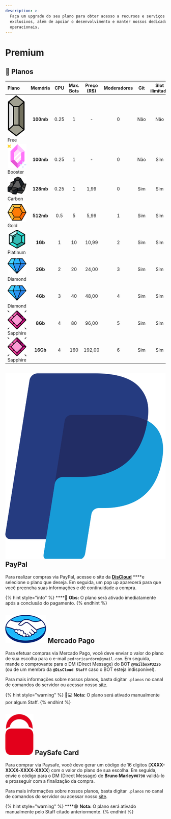 ```yaml
---
description: >-
  Faça um upgrade do seu plano para obter acesso a recursos e serviços
  exclusivos, além de apoiar o desenvolvimento e manter nossos dedicados
  operacionais.
---
```


# Premium

## 💎 Planos

| Plano | Memória | CPU | Max. Bots | Preço \(R$\) | Moderadores | Git | Slot ilimitado | Timer |
| :--- | :---: | :---: | :---: | :---: | :---: | :---: | :---: | :---: |
| ![](../.gitbook/assets/free.png) Free | **100mb** | 0.25 | 1 | - | 0 | Não  | Não | Sim |
| ![](../.gitbook/assets/booster.png) Booster | **100mb** | 0.25 | 1 | - | 0 | Não | Sim | Não |
| ![](../.gitbook/assets/carbon.png) Carbon | **128mb** | 0.25 | 1 | 1,99 | 0 | Sim | Sim | Não |
| ![](../.gitbook/assets/gold.png) Gold | **512mb** | 0.5 | 5 | 5,99 | 1 | Sim | Sim | Não |
| ![](../.gitbook/assets/platinum.png) Platinum | **1Gb** | 1 | 10 | 10,99 | 2 | Sim | Sim | Não |
| ![](../.gitbook/assets/diamond.png) Diamond | **2Gb** | 2 | 20 | 24,00 | 3 | Sim | Sim | Não |
| ![](../.gitbook/assets/diamond.png) Diamond | **4Gb** | 3 | 40 | 48,00 | 4 | Sim | Sim | Não |
| ![](../.gitbook/assets/sapphire.png) Sapphire  | **8Gb** | 4 | 80 | 96,00 | 5 | Sim  | Sim | Não |
| ![](../.gitbook/assets/sapphire.png) Sapphire | **16Gb** | 4 | 160 | 192,00 | 6 | Sim  | Sim | Não |

## ![](../.gitbook/assets/paypal.png) PayPal

Para realizar compras via PayPal, acesse o site da [**DisCloud**](https://discloudbot.com/) ****e selecione o plano que deseja. Em seguida, um pop up aparecerá para que você preencha suas informações e dê continuidade a compra.

{% hint style="info" %}
\*\*\*\*🤩 **Obs:** O plano será ativado imediatamente após a conclusão do pagamento.
{% endhint %}

## ![](../.gitbook/assets/mercadopago.png) Mercado Pago

Para efetuar compras via Mercado Pago, você deve enviar o valor do plano de sua escolha para o e-mail `pedroricardorn@gmail.com`. Em seguida, mande o comprovante para o DM \(Direct Message\) do BOT **`@Mailbox#3226`** \(ou de um membro da **`@DisCloud Staff`** caso o BOT esteja indisponível\).

Para mais informações sobre nossos planos, basta digitar `.planos` no canal de comandos do servidor ou acessar nosso [site](https://discloudbot.com/).

{% hint style="warning" %}
👨💻 **Nota:** O plano será ativado manualmente por algum Staff.
{% endhint %}

## ![](../.gitbook/assets/paysafe.png) PaySafe Card

Para comprar via Paysafe, você deve gerar um código de 16 dígitos \(**XXXX-XXXX-XXXX-XXXX**\) com o valor do plano de sua escolha. Em seguida, envie o código para o DM \(Direct Message\) de **Bruno Marley`#0790`** validá-lo e prosseguir com a finalização da compra.

Para mais informações sobre nossos planos, basta digitar `.planos` no canal de comandos do servidor ou acessar nosso [site](https://discloudbot.com/).

{% hint style="warning" %}
\*\*\*\*😁 **Nota:** O plano será ativado manualmente pelo Staff citado anteriormente.
{% endhint %}


